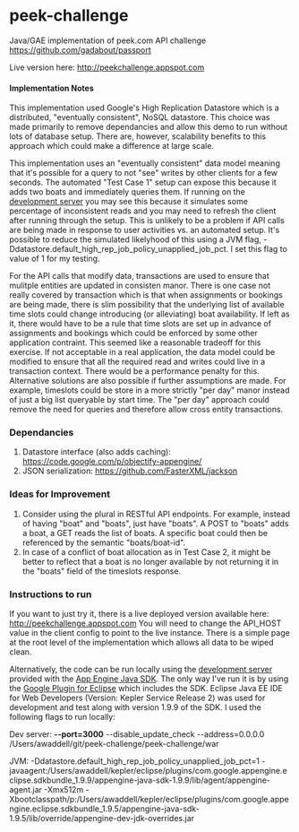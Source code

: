 peek-challenge
==============

Java/GAE implementation of peek.com API challenge https://github.com/gadabout/passport

Live version here: http://peekchallenge.appspot.com


#### Implementation Notes

This implementation used Google's High Replication Datastore which is a distributed, "eventually consistent", NoSQL datastore. This choice was made primarily to remove dependancies and allow this demo to run without lots of database setup. There are, however, scalability benefits to this approach which could make a difference at large scale.

This implementation uses an "eventually consistent" data model meaning that it's possible for a query to not "see" writes by other clients for a few seconds. The automated "Test Case 1" setup can expose this because it adds two boats and immediately queries them. If running on the [development server](https://developers.google.com/appengine/docs/java/tools/devserver) you may see this because it simulates some percentage of inconsistent reads and you may need to refresh the client after running through the setup. This is unlikely to be a problem if API calls are being made in response to user activities vs. an automated setup. It's possible to reduce the simulated likelyhood of this using a JVM flag, -Ddatastore.default_high_rep_job_policy_unapplied_job_pct. I set this flag to value of 1 for my testing.

For the API calls that modify data, transactions are used to ensure that mulitple entities are updated in consisten manor. There is one case not really covered by transaction which is that when assignments or bookings are being made, there is slim possibility that the underlying list of available time slots could change introducing (or alleviating) boat availability. If left as it, there would have to be a rule that time slots are set up in advance of assignments and bookings which could be enforced by some other application contraint. This seemed like a reasonable tradeoff for this exercise. If not acceptable in a real application, the data model could be modified to ensure that all the required read and writes could live in a transaction context. There would be a performance penalty for this. Alternative solutions are also possible if further assumptions are made. For example, timeslots could be store in a more strictly "per day" manor instead of just a big list queryable by start time. The "per day" approach could remove the need for queries and therefore allow cross entity transactions.


### Dependancies
1. Datastore interface (also adds caching): https://code.google.com/p/objectify-appengine/
2. JSON serialization: https://github.com/FasterXML/jackson

### Ideas for Improvement
1. Consider using the plural in RESTful API endpoints. For example, instead of having "boat" and "boats", just have "boats". A POST to "boats" adds a boat, a GET reads the list of boats. A specific boat could then be referenced by the semantic "boats/boat-id".
2. In case of a conflict of boat allocation as in Test Case 2, it might be better to reflect that a boat is no longer available by not returning it in the "boats" field of the timeslots response. 

### Instructions to run
If you want to just try it, there is a live deployed version available here: http://peekchallenge.appspot.com 
You will need to change the API_HOST value in the client config to point to the live instance. There is a simple page at the root level of the implementation which allows all data to be wiped clean.

Alternatively, the code can be run locally using the [development server](https://developers.google.com/appengine/docs/java/tools/devserver) provided with the [App Engine Java SDK](https://developers.google.com/appengine/downloads#Google_App_Engine_SDK_for_Java). The only way I've run it is by using the [Google Plugin for Eclipse](https://developers.google.com/appengine/docs/java/tools/eclipse) which includes the SDK. Eclipse Java EE IDE for Web Developers (Version: Kepler Service Release 2) was used for development and test along with version 1.9.9 of the SDK. I used the following flags to run locally:

Dev server:
**--port=3000** --disable_update_check --address=0.0.0.0 /Users/awaddell/git/peek-challenge/peek-challenge/war

JVM:
-Ddatastore.default_high_rep_job_policy_unapplied_job_pct=1 -javaagent:/Users/awaddell/kepler/eclipse/plugins/com.google.appengine.eclipse.sdkbundle_1.9.9/appengine-java-sdk-1.9.9/lib/agent/appengine-agent.jar -Xmx512m -Xbootclasspath/p:/Users/awaddell/kepler/eclipse/plugins/com.google.appengine.eclipse.sdkbundle_1.9.5/appengine-java-sdk-1.9.5/lib/override/appengine-dev-jdk-overrides.jar




